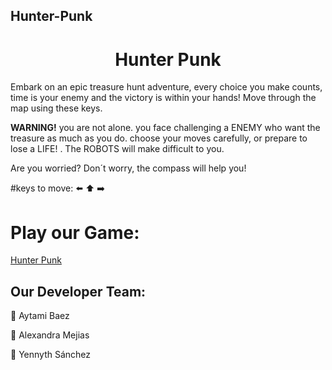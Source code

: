 ## Hunter-Punk
<div align="center">

<h1> Hunter Punk </h1>

</div>

Embark on an epic treasure hunt adventure, every choice you make counts, time is your enemy and the victory is within your hands! Move through the map using these keys. 

 **WARNING!** you are not alone. you face challenging a ENEMY who want the treasure as much as you do. choose your moves carefully, or prepare to lose a LIFE! . The ROBOTS will make difficult to you.

Are you worried? Don´t worry, the compass will help you!

#keys to move:
⬅️ ⬆️ ➡️

# Play our Game:
[Hunter Punk](https://aythamibr.github.io/Hunter-Punk/)

## Our Developer Team:

🧭 Aytami Baez 

🧭 Alexandra Mejias

🧭 Yennyth Sánchez










